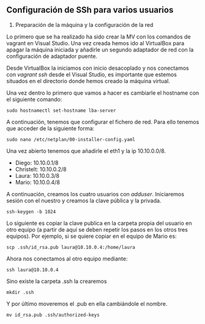 ## Configuración de SSh para varios usuarios

1. Preparación de la máquina y la configuración de la red

Lo primero que se ha realizado ha sido crear la MV con los comandos de vagrant en Visual Studio. Una vez creada hemos ido al VirtualBox para apagar la máquina iniciada y añadirle un segundo adaptador de red con la configuración de adaptador puente.

Desde VirtualBox la iniciamos con inicio desacoplado y nos conectamos con *vagrant ssh* desde el Visual Studio, es importante que estemos situados en el directorio donde hemos creado la máquina virtual.

Una vez dentro lo primero que vamos a hacer es cambiarle el hostname con el siguiente comando:

```
sudo hostnamectl set-hostname lba-server
```

A continuación, tenemos que configurar el fichero de red. Para ello tenemos que acceder de la siguiente forma:

```
sudo nano /etc/netplan/00-installer-config.yaml
```

Una vez abierto tenemos que añadirle el eth1 y la ip 10.10.0.0/8.

- Diego: 10.10.0.1/8
- Christelt: 10.10.0.2/8
- Laura: 10.10.0.3/8
- Mario: 10.10.0.4/8

A continuación, creamos los cuatro usuarios con *adduser*. Iniciaremos sesión con el nuestro y creamos la clave pública y la privada.

```
ssh-keygen -b 1024
```

Lo siguiente es copiar la clave publica en la carpeta propia del usuario en otro equipo (a partir de aquí se deben repetir los pasos en los otros tres equipos). Por ejemplo, si se quiere copiar en el equipo de Mario es:

```
scp .ssh/id_rsa.pub laura@10.10.0.4:/home/laura
```

Ahora nos conectamos al otro equipo mediante:

```
ssh laura@10.10.0.4
```

Sino existe la carpeta .ssh la crearemos

```
mkdir .ssh
```

Y por último moveremos el .pub en ella cambiándole el nombre.

```
mv id_rsa.pub .ssh/authorized-keys
```

